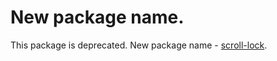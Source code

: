 # New package name.
This package is deprecated. New package name - [scroll-lock](https://github.com/FL3NKEY/scroll-lock).

